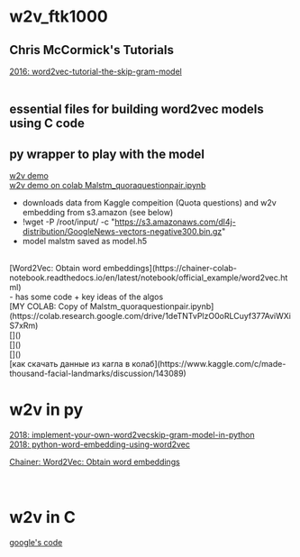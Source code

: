 # w2v_ftk1000

## Chris McCormick's Tutorials 
[2016: word2vec-tutorial-the-skip-gram-model](http://mccormickml.com/2016/04/19/word2vec-tutorial-the-skip-gram-model/)<br>
[]()<br>

## essential files for building word2vec models using C code 
## py wrapper to play with the model


[w2v demo](https://github.com/Suji04/NormalizedNerd/blob/master/Introduction%20to%20NLP/Word2Vec.ipynb)<br>
[w2v demo on colab Malstm_quoraquestionpair.ipynb](https://colab.research.google.com/drive/1CXdKsk9mvHiuFMRowELp0NDP5__bsuVy#scrollTo=tfWFxxNGXqDr)<br>
  - downloads data from Kaggle compeition (Quota questions) and w2v embedding from s3.amazon (see below)
  - !wget -P /root/input/ -c "https://s3.amazonaws.com/dl4j-distribution/GoogleNews-vectors-negative300.bin.gz"
  - model malstm saved as model.h5<br>
<br>
[Word2Vec: Obtain word embeddings](https://chainer-colab-notebook.readthedocs.io/en/latest/notebook/official_example/word2vec.html)<br>
  - has some code + key ideas of the algos<br>
[MY COLAB: Copy of Malstm_quoraquestionpair.ipynb](https://colab.research.google.com/drive/1deTNTvPlzO0oRLCuyf377AviWXiS7xRm)<br>
[]()<br>
[]()<br>
[]()<br>
[как скачать данные из кагла в колаб](https://www.kaggle.com/c/made-thousand-facial-landmarks/discussion/143089)<br>

# w2v in py
[2018: implement-your-own-word2vecskip-gram-model-in-python](https://www.geeksforgeeks.org/implement-your-own-word2vecskip-gram-model-in-python/?ref=rp)<br>
[2018: python-word-embedding-using-word2vec](https://www.geeksforgeeks.org/python-word-embedding-using-word2vec/)<br>

[Chainer: Word2Vec: Obtain word embeddings](https://chainer-colab-notebook.readthedocs.io/en/latest/notebook/official_example/word2vec.html)<br>
[]()<br>
[]()<br>
# w2v in C
[google's code](https://code.google.com/archive/p/word2vec/)<br>
[]()<br>

